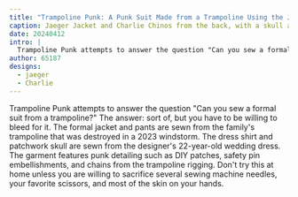 ```yaml
---
title: "Trampoline Punk: A Punk Suit Made from a Trampoline Using the Jaeger Jacket and Charlie Chinos Patterns"
caption: Jaeger Jacket and Charlie Chinos from the back, with a skull applique on the jacket
date: 20240412
intro: |
  Trampoline Punk attempts to answer the question "Can you sew a formal suit from a trampoline?" The answer: sort of, but you have to be willing to bleed for it.
author: 65187
designs:
  - jaeger
  - Charlie
---
```


Trampoline Punk attempts to answer the question "Can you sew a formal suit from a trampoline?" The answer: sort of, but you have to be willing to bleed for it. The formal jacket and pants are sewn from the family's trampoline that was destroyed in a 2023 windstorm. The dress shirt and patchwork skull are sewn from the designer's 22-year-old wedding dress. The garment features punk detailing such as DIY patches, safety pin embellishments, and chains from the trampoline rigging. Don't try this at home unless you are willing to sacrifice several sewing machine needles, your favorite scissors, and most of the skin on your hands.
